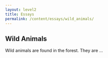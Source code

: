 ```yaml
---
layout: level2
title: Essays
permalink: /content/essays/wild_animals/
---
```


## Wild Animals

Wild animals are found in the forest. They are ...
